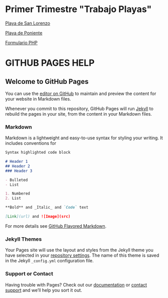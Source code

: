 
# Primer Trimestre "Trabajo Playas"

[Playa de San Lorenzo](https://antoniojimenezp.github.io/ejerciciosXHTMLyCSS/PLAYAS/SanLorenzo.html)

[Playa de Poniente](https://antoniojimenezp.github.io/ejerciciosXHTMLyCSS/PLAYAS/Poniente.html)

[Formulario PHP]( ejerciciosXHTMLyCSS/PLAYAS/playasVerificacion.php )

# GITHUB PAGES HELP



## Welcome to GitHub Pages

You can use the [editor on GitHub](https://github.com/AntonioJimenezp/ejerciciosXHTMLyCSS/edit/master/README.md) to maintain and preview the content for your website in Markdown files.

Whenever you commit to this repository, GitHub Pages will run [Jekyll](https://jekyllrb.com/) to rebuild the pages in your site, from the content in your Markdown files.



### Markdown

Markdown is a lightweight and easy-to-use syntax for styling your writing. It includes conventions for

```markdown
Syntax highlighted code block

# Header 1
## Header 2
### Header 3

- Bulleted
- List

1. Numbered
2. List

**Bold** and _Italic_ and `Code` text

[Link](url) and ![Image](src)
```

For more details see [GitHub Flavored Markdown](https://guides.github.com/features/mastering-markdown/).

### Jekyll Themes

Your Pages site will use the layout and styles from the Jekyll theme you have selected in your [repository settings](https://github.com/AntonioJimenezp/ejerciciosXHTMLyCSS/settings). The name of this theme is saved in the Jekyll `_config.yml` configuration file.

### Support or Contact

Having trouble with Pages? Check out our [documentation](https://help.github.com/categories/github-pages-basics/) or [contact support](https://github.com/contact) and we’ll help you sort it out.
